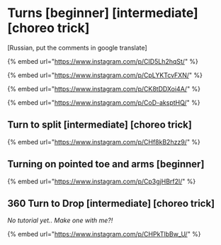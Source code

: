 # Turns \[beginner] \[intermediate] \[choreo trick]

\[Russian, put the comments in google translate]

{% embed url="https://www.instagram.com/p/CID5Lh2hqSt/" %}

{% embed url="https://www.instagram.com/p/CpLYKTcvFXN/" %}

{% embed url="https://www.instagram.com/p/CK8tDDXoi4A/" %}

{% embed url="https://www.instagram.com/p/CoD-aksptHQ/" %}

## Turn to split \[intermediate] \[choreo trick]

{% embed url="https://www.instagram.com/p/CHf8kB2hzz9/" %}

## Turning on pointed toe and arms \[beginner]

{% embed url="https://www.instagram.com/p/Cp3gjHBrf2l/" %}

## 360 Turn to Drop \[intermediate] \[choreo trick]

_No tutorial yet.. Make one with me?!_

{% embed url="https://www.instagram.com/p/CHPkTlbBw_U/" %}
